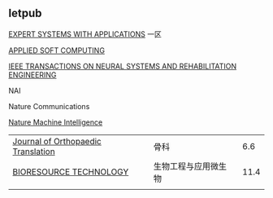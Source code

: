 ## letpub

[EXPERT SYSTEMS WITH APPLICATIONS](https://www.letpub.com.cn/index.php?page=journalapp&view=detail&journalid=2799) 一区

[APPLIED SOFT COMPUTING](https://www.letpub.com.cn/index.php?page=journalapp&view=detail&journalid=760)



[IEEE TRANSACTIONS ON NEURAL SYSTEMS AND REHABILITATION ENGINEERING](https://www.letpub.com.cn/index.php?page=journalapp&view=detail&journalid=3408)



NAI

Nature Communications

[Nature Machine Intelligence](https://www.letpub.com.cn/index.php?page=journalapp&view=detail&journalid=11172)

|                                                              |                      |      |
| ------------------------------------------------------------ | -------------------- | ---- |
| [Journal of Orthopaedic Translation](https://www.letpub.com.cn/index.php?page=journalapp&view=detail&journalid=10445) | 骨科                 | 6.6  |
| [BIORESOURCE TECHNOLOGY](https://www.letpub.com.cn/index.php?page=journalapp&view=detail&journalid=1196) | 生物工程与应用微生物 | 11.4 |
|                                                              |                      |      |

